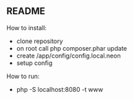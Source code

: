 README
------

How to install:
 - clone repository
 - on root call php composer.phar update
 - create /app/config/config.local.neon
 - setup config

How to run:
 - php -S localhost:8080 -t www